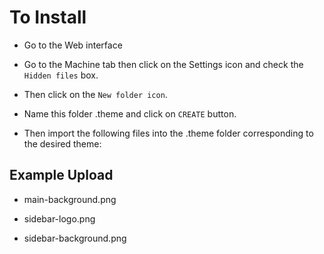 

# To Install    
- Go to the Web interface

- Go to the Machine tab then click on the Settings icon and check the `Hidden files` box.

- Then click on the `New folder icon`.

- Name this folder .theme and click on `CREATE` button.

- Then import the following files into the .theme folder corresponding to the desired theme:

## Example Upload

- main-background.png

- sidebar-logo.png

- sidebar-background.png

